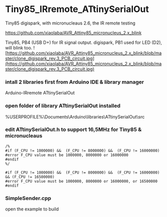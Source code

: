 # Tiny85_IRremote_ATtinySerialOut
Tiny85 digispark, with micronucleaus 2.6, the IR remote testing  

https://github.com/xiaolaba/AVR_Attiny85_micronucleus_2.x_blink


Tiny85, PB4 (USB D+) for IR signal output.
digispark, PB1 used for LED (D2), will blink too.
![https://github.com/xiaolaba/AVR_Attiny85_micronucleus_2.x_blink/blob/master/clone_digispark_rev.3_PCB_circuit.jpg](https://github.com/xiaolaba/AVR_Attiny85_micronucleus_2.x_blink/blob/master/clone_digispark_rev.3_PCB_circuit.jpg)




### intall 2 libraries first from Arduino IDE & library manager
Arduino-IRremote
ATtinySerialOut

### open folder of library ATtinySerialOut installed
%USERPROFILE%\Documents\Arduino\libraries\ATtinySerialOut\src

### edit ATtinySerialOut.h to support 16,5MHz for Tiny85 & micronucleaus

```
/%
#if (F_CPU != 1000000) &&  (F_CPU != 8000000) &&  (F_CPU != 16000000)
#error F_CPU value must be 1000000, 8000000 or 16000000
#endif
%/

#if (F_CPU != 1000000) &&  (F_CPU != 8000000) &&  (F_CPU != 16000000) && (F_CPU != 16500000)
#error F_CPU value must be 1000000, 8000000 or 16000000, or 16500000
#endif
```

### SimpleSender.cpp  
open the example to build  

